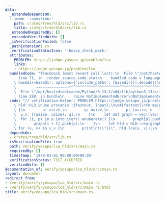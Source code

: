 ```yaml
---
data:
  _extendedDependsOn:
  - icon: ':question:'
    path: crates/tree/hld/src/lib.rs
    title: crates/tree/hld/src/lib.rs
  _extendedRequiredBy: []
  _extendedVerifiedWith: []
  _isVerificationFailed: false
  _pathExtension: rs
  _verificationStatusIcon: ':heavy_check_mark:'
  attributes:
    PROBLEM: https://judge.yosupo.jp/problem/lca
    links:
    - https://judge.yosupo.jp/problem/lca
  bundledCode: "Traceback (most recent call last):\n  File \"/opt/hostedtoolcache/Python/3.13.2/x64/lib/python3.13/site-packages/onlinejudge_verify/documentation/build.py\"\
    , line 71, in _render_source_code_stat\n    bundled_code = language.bundle(stat.path,\
    \ basedir=basedir, options={'include_paths': [basedir]}).decode()\n          \
    \         ~~~~~~~~~~~~~~~^^^^^^^^^^^^^^^^^^^^^^^^^^^^^^^^^^^^^^^^^^^^^^^^^^^^^^^^^^^^^^^^^^\n\
    \  File \"/opt/hostedtoolcache/Python/3.13.2/x64/lib/python3.13/site-packages/onlinejudge_verify/languages/rust.py\"\
    , line 288, in bundle\n    raise NotImplementedError\nNotImplementedError\n"
  code: "// verification-helper: PROBLEM https://judge.yosupo.jp/problem/lca\n\nuse\
    \ hld::HLD;\nuse proconio::{fastout, input};\n\n#[fastout]\nfn main() {\n    input!\
    \ {\n        n: usize,\n        q: usize,\n        p: [usize; n - 1],\n      \
    \  u_v: [(usize, usize); q],\n    }\n    let mut graph = vec![vec![]; n];\n  \
    \  for (i, p) in p.into_iter().enumerate() {\n        graph[p].push(i + 1);\n\
    \        graph[i + 1].push(p);\n    }\n    let hld = HLD::new(graph, 0);\n   \
    \ for (u, v) in u_v {\n        println!(\"{}\", hld.lca(u, v));\n    }\n}\n"
  dependsOn:
  - crates/tree/hld/src/lib.rs
  isVerificationFile: true
  path: verify/yosupo/lca_hld/src/main.rs
  requiredBy: []
  timestamp: '1970-01-01 00:00:00+00:00'
  verificationStatus: TEST_ACCEPTED
  verifiedWith: []
documentation_of: verify/yosupo/lca_hld/src/main.rs
layout: document
redirect_from:
- /verify/verify/yosupo/lca_hld/src/main.rs
- /verify/verify/yosupo/lca_hld/src/main.rs.html
title: verify/yosupo/lca_hld/src/main.rs
---
```

